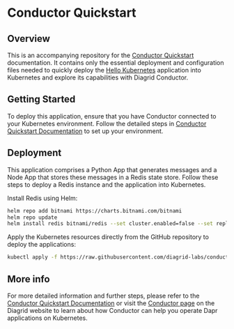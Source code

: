 # Conductor Quickstart

## Overview
This is an accompanying repository for the [Conductor Quickstart](https://docs.diagrid.io/conductor/getting-started/quickstart)  documentation. It contains only the essential deployment and configuration files needed to quickly deploy the [Hello Kubernetes](https://github.com/dapr/quickstarts/tree/master/tutorials/hello-kubernetes) application into Kubernetes and explore its capabilities with Diagrid Conductor.


## Getting Started
To deploy this application, ensure that you have Conductor connected to your Kubernetes environment. Follow the detailed steps in  [Conductor Quickstart Documentation](https://docs.diagrid.io/conductor/getting-started/quickstart) to set up your environment.

## Deployment
This application comprises a Python App that generates messages and a Node App that stores these messages in a Redis state store. Follow these steps to deploy a Redis instance and the application into Kubernetes.

Install Redis using Helm:

```bash
helm repo add bitnami https://charts.bitnami.com/bitnami
helm repo update
helm install redis bitnami/redis --set cluster.enabled=false --set replica.replicaCount=0 --set fullnameOverride=dapr-dev-redis
```

Apply the Kubernetes resources directly from the GitHub repository to deploy the applications:

```bash
kubectl apply -f https://raw.githubusercontent.com/diagrid-labs/conductor-quickstart/main/deploy.yaml
```

## More info
For more detailed information and further steps, please refer to the [Conductor Quickstart Documentation](https://docs.diagrid.io/conductor/getting-started/quickstart) or visit the [Conductor page](https://www.diagrid.io/conductor) on the Diagrid website to learn about how Conductor can help you operate Dapr applications on Kubernetes.

